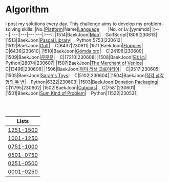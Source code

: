 # Algorithm
I post my solutions every day. This challenge aims to develop my problem-solving skills.
|No.|[Platform](https://github.com/hwahyeon/Solved_Algorithm/tree/main/attributes/platform)|Name|[Language](https://github.com/hwahyeon/Solved_Algorithm/tree/main/attributes/language)&nbsp;&nbsp;&nbsp;&nbsp;&nbsp;&nbsp;&nbsp;|No. or Lv.|yymmdd|
|:---:|:---:|---|---|---|:---:|
|1514|BaekJoon|[Moo](https://github.com/hwahyeon/Solved_Algorithm/blob/main/GolfScript/BaekJoon%20%7C%20Moo.gs)|<img src="https://github.com/hwahyeon/Solved_Algorithm/blob/main/attributes/language/GolfScript.svg" width="11" height="11"/> GolfScript|1809|230613|
|1513|BaekJoon|[Pascal Library](https://github.com/hwahyeon/Solved_Algorithm/blob/main/Python/BaekJoon%201/BaekJoon%20%7C%20Pascal%20Library.py)|<img src="https://github.com/hwahyeon/Solved_Algorithm/blob/main/attributes/language/Python.svg" width="11" height="11"/> Python|5753|230612|
|1512|BaekJoon|[Golf](https://github.com/hwahyeon/Solved_Algorithm/blob/main/C/BaekJoon%20%7C%20Golf.c)|<img src="https://github.com/hwahyeon/Solved_Algorithm/blob/main/attributes/language/C.svg" width="11" height="11"/> C|6437|230611|
|1511|BaekJoon|[Floppies](https://github.com/hwahyeon/Solved_Algorithm/blob/main/C/BaekJoon%20%7C%20Floppies.c)|<img src="https://github.com/hwahyeon/Solved_Algorithm/blob/main/attributes/language/C.svg" width="11" height="11"/> C|6436|230610|
|1510|BaekJoon|[Gömda ord](https://github.com/hwahyeon/Solved_Algorithm/blob/main/C/BaekJoon%20%7C%20G%C3%B6mda%20ord.c)|<img src="https://github.com/hwahyeon/Solved_Algorithm/blob/main/attributes/language/C.svg" width="11" height="11"/> C|24196|230609|
|1509|BaekJoon|[문문문](https://github.com/hwahyeon/Solved_Algorithm/blob/main/C/BaekJoon%20%7C%20%EB%AC%B8%EB%AC%B8%EB%AC%B8.c)|<img src="https://github.com/hwahyeon/Solved_Algorithm/blob/main/attributes/language/C.svg" width="11" height="11"/> C|17210|230608|
|1508|BaekJoon|[모비스](https://github.com/hwahyeon/Solved_Algorithm/blob/main/Python/BaekJoon%201/BaekJoon%20%7C%20%EC%A7%81%EA%B0%81%20%EC%82%BC%EA%B0%81%ED%98%95%EC%9D%98%20%EB%91%90%20%EB%B3%80.py)|<img src="https://github.com/hwahyeon/Solved_Algorithm/blob/main/attributes/language/Python.svg" width="11" height="11"/> Python|28074|230607|
|1507|BaekJoon|[The Merchant of Venice](https://github.com/hwahyeon/Solved_Algorithm/blob/main/C/BaekJoon%20%7C%20The%20Merchant%20of%20Venice.c)|<img src="https://github.com/hwahyeon/Solved_Algorithm/blob/main/attributes/language/C.svg" width="11" height="11"/> C|13496|230606|
|1506|BaekJoon|[아이 러브 크로아티아](https://github.com/hwahyeon/Solved_Algorithm/blob/main/C/BaekJoon%20%7C%20%EC%95%84%EC%9D%B4%20%EB%9F%AC%EB%B8%8C%20%ED%81%AC%EB%A1%9C%EC%95%84%ED%8B%B0%EC%95%84.c)|<img src="https://github.com/hwahyeon/Solved_Algorithm/blob/main/attributes/language/C.svg" width="11" height="11"/> C|9517|230605|
|1505|BaekJoon|[Sarah's Toys](https://github.com/hwahyeon/Solved_Algorithm/blob/main/C/BaekJoon%20%7C%20Sarah's%20Toys.c)|<img src="https://github.com/hwahyeon/Solved_Algorithm/blob/main/attributes/language/C.svg" width="11" height="11"/> C|5102|230604|
|1504|BaekJoon|[직각 삼각형의 두 변](https://github.com/hwahyeon/Solved_Algorithm/blob/main/Python/BaekJoon%201/BaekJoon%20%7C%20%EC%A7%81%EA%B0%81%20%EC%82%BC%EA%B0%81%ED%98%95%EC%9D%98%20%EB%91%90%20%EB%B3%80.py)|<img src="https://github.com/hwahyeon/Solved_Algorithm/blob/main/attributes/language/Python.svg" width="11" height="11"/> Python|6322|230603|
|1503|BaekJoon|[Donation Packaging](https://github.com/hwahyeon/Solved_Algorithm/blob/main/C/BaekJoon%20%7C%20Donation%20Packaging.c)|<img src="https://github.com/hwahyeon/Solved_Algorithm/blob/main/attributes/language/C.svg" width="11" height="11"/> C|11795|230602|
|1502|BaekJoon|[Cuboids](https://github.com/hwahyeon/Solved_Algorithm/blob/main/C/BaekJoon%20%7C%20Cuboids.c)|<img src="https://github.com/hwahyeon/Solved_Algorithm/blob/main/attributes/language/C.svg" width="11" height="11"/> C|7581|230601|
|1501|BaekJoon|[Sum Kind of Problem](https://github.com/hwahyeon/Solved_Algorithm/blob/main/Python/BaekJoon%201/BaekJoon%20%7C%20Sum%20Kind%20of%20Problem.py)|<img src="https://github.com/hwahyeon/Solved_Algorithm/blob/main/attributes/language/Python.svg" width="11" height="11"/> Python|11522|230531|

<br/>
<br/>

|Lists|
|:---:|
|[1251-1500](https://github.com/hwahyeon/Solved_Algorithm/blob/main/lists/1251-1500.md)|
|[1001-1250](https://github.com/hwahyeon/Solved_Algorithm/blob/main/lists/1001-1250.md)|
|[0751-1000](https://github.com/hwahyeon/Solved_Algorithm/blob/main/lists/0751-1000.md)|
|[0501-0750](https://github.com/hwahyeon/Solved_Algorithm/blob/main/lists/0501-0750.md)|
|[0251-0500](https://github.com/hwahyeon/Solved_Algorithm/blob/main/lists/0251-0500.md)|
|[0001-0250](https://github.com/hwahyeon/Solved_Algorithm/blob/main/lists/0001-0250.md)|


<!-- <details>
<summary>Hide/Show</summary>
</details> -->
